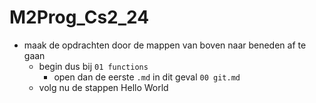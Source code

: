 # M2Prog_Cs2_24

- maak de opdrachten door de mappen van boven naar beneden af te gaan
    - begin dus bij `01 functions`
        - open dan de eerste `.md` in dit geval `00 git.md`
    - volg nu de stappen
    Hello World
